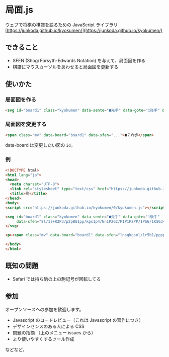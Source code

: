 局面.js
===========
ウェブで将棋の棋譜を語るための JavaScript ライブラリ
[https://junkoda.github.io/kyokumen/](https://junkoda.github.io/kyokumen/)

## できること

- SFEN (Shogi Forsyth-Edwards Notation) を与えて、局面図を作る
- 棋譜にマウスカーソルをあわせると局面図を更新する



## 使いかた

### 局面図を作る

```html
<svg id="board1" class="kyokumen" data-sente="☗先手" data-gote="☖後手" data-sfen="...">
```

### 局面図を変更する

```html
<span class="mv" data-board="board1" data-sfen="...">☗７六歩</span>
```

data-board は変更したい図の `id`。

### 例

```html
<!DOCTYPE html>
<html lang="ja">
<head>
  <meta charset="UTF-8">
  <link rel="stylesheet" type="text/css" href="https://junkoda.github.io/kyokumen/0/kyokumen.css">
  <title>例</title>
</head>
<body>
<script src="https://junkoda.github.io/kyokumen/0/kyokumen.js"></script>

<svg id="board1" class="kyokumen" data-sente="☗先手" data-gote="☖後手"
     data-sfen="8l/1l+R2P3/p2pBG1pp/kps1p4/Nn1P2G2/P1P1P2PP/1PS6/1KSG3+r1/LN2+p3L w Sbgn3p 124">
</svg>

<p><span class="mv" data-board="board1" data-sfen="lnsgkgsnl/1r5b1/ppppppppp/9/9/9/PPPPPPPPP/1B5R1/LNSGKGSNL b">初手</span></p>

</body>
</html>
```

## 既知の問題

* Safari では持ち駒の上の駒記号が回転してる


## 参加

オープンソースへの参加を歓迎します。

* Javascript のコードレビュー（これは Javascript の習作につき）
* デザインセンスのある人による CSS
* 問題の指摘 （上のメニュー issues から）
* より使いやすくするツール作成

などなど。
